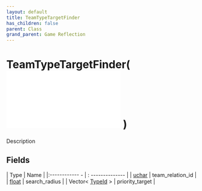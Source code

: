 ```yaml
---
layout: default
title: TeamTypeTargetFinder
has_children: false
parent: Class
grand_parent: Game Reflection
---
```

# TeamTypeTargetFinder( ![ TargetFinder ](game-reflection/classes/target_finder.md) )
Description 

## Fields
| Type | Name |
|:------------ - | : -------------- |
| [uchar](game-reflection/enums/uchar.md) | team_relation_id |
| [float](game-reflection/components/float.md) | search_radius |
| Vector< [TypeId](game-reflection/enums/type_id.md) > | priority_target |
